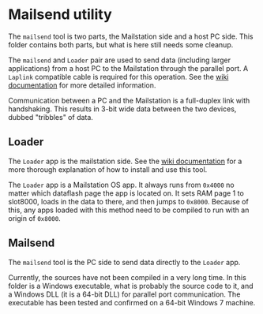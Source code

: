 # Mailsend utility
The `mailsend` tool is two parts, the Mailstation side and a host PC side. This folder contains both parts, but what is here still needs some cleanup.

The `mailsend` and `Loader` pair are used to send data (including larger applications) from a host PC to the Mailstation through the parallel port. A `Laplink` compatible cable is required for this operation. See the [wiki documentation](https://github.com/kbembedded/mailstation/wiki/Loading-Data-on-to-the-Mailstation) for more detailed information.

Communication between a PC and the Mailstation is a full-duplex link with handshaking. This results in 3-bit wide data between the two devices, dubbed "tribbles" of data.


## Loader
The `Loader` app is the mailstation side. See the [wiki documentation](https://github.com/kbembedded/mailstation/wiki/Loading-Data-on-to-the-Mailstation) for a more thorough explanation of how to install and use this tool.

The `Loader` app is a Mailstation OS app. It always runs from `0x4000` no matter which dataflash page the app is located on. It sets RAM page 1 to slot8000, loads in the data to there, and then jumps to `0x8000`. Because of this, any apps loaded with this method need to be compiled to run with an origin of `0x8000`.


## Mailsend
The `mailsend` tool is the PC side to send data directly to the `Loader` app.

Currently, the sources have not been compiled in a very long time. In this folder is a Windows executable, what is probably the source code to it, and a Windows DLL (it is a 64-bit DLL) for parallel port communication. The executable has been tested and confirmed on a 64-bit Windows 7 machine.
